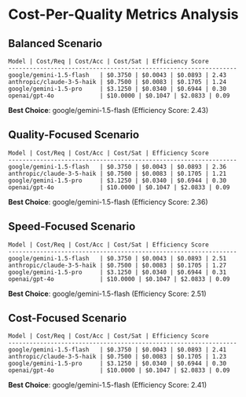 # Cost-Per-Quality Metrics Analysis

## Balanced Scenario

```
Model | Cost/Req | Cost/Acc | Cost/Sat | Efficiency Score
-----------------------------------------------------------------
google/gemini-1.5-flash   | $0.3750 | $0.0043 | $0.0893 | 2.43
anthropic/claude-3-5-haik | $0.7500 | $0.0083 | $0.1705 | 1.24
google/gemini-1.5-pro     | $3.1250 | $0.0340 | $0.6944 | 0.30
openai/gpt-4o             | $10.0000 | $0.1047 | $2.0833 | 0.09
```

**Best Choice**: google/gemini-1.5-flash (Efficiency Score: 2.43)

## Quality-Focused Scenario

```
Model | Cost/Req | Cost/Acc | Cost/Sat | Efficiency Score
-----------------------------------------------------------------
google/gemini-1.5-flash   | $0.3750 | $0.0043 | $0.0893 | 2.36
anthropic/claude-3-5-haik | $0.7500 | $0.0083 | $0.1705 | 1.21
google/gemini-1.5-pro     | $3.1250 | $0.0340 | $0.6944 | 0.30
openai/gpt-4o             | $10.0000 | $0.1047 | $2.0833 | 0.09
```

**Best Choice**: google/gemini-1.5-flash (Efficiency Score: 2.36)

## Speed-Focused Scenario

```
Model | Cost/Req | Cost/Acc | Cost/Sat | Efficiency Score
-----------------------------------------------------------------
google/gemini-1.5-flash   | $0.3750 | $0.0043 | $0.0893 | 2.51
anthropic/claude-3-5-haik | $0.7500 | $0.0083 | $0.1705 | 1.27
google/gemini-1.5-pro     | $3.1250 | $0.0340 | $0.6944 | 0.31
openai/gpt-4o             | $10.0000 | $0.1047 | $2.0833 | 0.09
```

**Best Choice**: google/gemini-1.5-flash (Efficiency Score: 2.51)

## Cost-Focused Scenario

```
Model | Cost/Req | Cost/Acc | Cost/Sat | Efficiency Score
-----------------------------------------------------------------
google/gemini-1.5-flash   | $0.3750 | $0.0043 | $0.0893 | 2.41
anthropic/claude-3-5-haik | $0.7500 | $0.0083 | $0.1705 | 1.23
google/gemini-1.5-pro     | $3.1250 | $0.0340 | $0.6944 | 0.30
openai/gpt-4o             | $10.0000 | $0.1047 | $2.0833 | 0.09
```

**Best Choice**: google/gemini-1.5-flash (Efficiency Score: 2.41)

